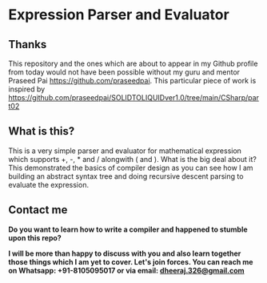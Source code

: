 # Expression Parser and Evaluator

## Thanks
This repository and the ones which are about to appear in my Github profile from today would not have been possible without my guru and mentor Praseed Pai https://github.com/praseedpai. This particular piece of work is inspired by https://github.com/praseedpai/SOLIDTOLIQUIDver1.0/tree/main/CSharp/part02

## What is this?
This is a very simple parser and evaluator for mathematical expression which supports +, -, * and / alongwith ( and ). What is the big deal about it? This demonstrated the basics of compiler design as you can see how I am building an abstract syntax tree and doing recursive descent parsing to evaluate the expression.

## Contact me
**Do you want to learn how to write a compiler and happened to stumble upon this repo?**

**I will be more than happy to discuss with you and also learn together those things which I am yet to cover. Let's join forces. You can reach me on Whatsapp: +91-8105095017 or via email: dheeraj.326@gmail.com**

